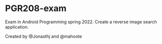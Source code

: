 # PGR208-exam
Exam in Android Programming spring 2022. Create a reverse image search application.

Created by @Jonasthj and @mahoote
